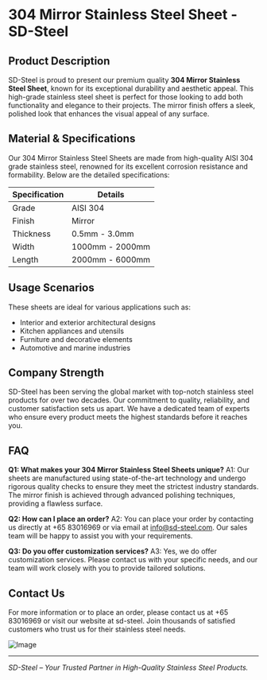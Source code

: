 # 304 Mirror Stainless Steel Sheet - SD-Steel

## Product Description
SD-Steel is proud to present our premium quality **304 Mirror Stainless Steel Sheet**, known for its exceptional durability and aesthetic appeal. This high-grade stainless steel sheet is perfect for those looking to add both functionality and elegance to their projects. The mirror finish offers a sleek, polished look that enhances the visual appeal of any surface.

## Material & Specifications
Our 304 Mirror Stainless Steel Sheets are made from high-quality AISI 304 grade stainless steel, renowned for its excellent corrosion resistance and formability. Below are the detailed specifications:

| Specification | Details |
|---------------|---------|
| Grade         | AISI 304 |
| Finish        | Mirror  |
| Thickness     | 0.5mm - 3.0mm |
| Width         | 1000mm - 2000mm |
| Length        | 2000mm - 6000mm |

## Usage Scenarios
These sheets are ideal for various applications such as:
- Interior and exterior architectural designs
- Kitchen appliances and utensils
- Furniture and decorative elements
- Automotive and marine industries

## Company Strength
SD-Steel has been serving the global market with top-notch stainless steel products for over two decades. Our commitment to quality, reliability, and customer satisfaction sets us apart. We have a dedicated team of experts who ensure every product meets the highest standards before it reaches you.

## FAQ
**Q1: What makes your 304 Mirror Stainless Steel Sheets unique?**
A1: Our sheets are manufactured using state-of-the-art technology and undergo rigorous quality checks to ensure they meet the strictest industry standards. The mirror finish is achieved through advanced polishing techniques, providing a flawless surface.

**Q2: How can I place an order?**
A2: You can place your order by contacting us directly at +65 83016969 or via email at info@sd-steel.com. Our sales team will be happy to assist you with your requirements.

**Q3: Do you offer customization services?**
A3: Yes, we do offer customization services. Please contact us with your specific needs, and our team will work closely with you to provide tailored solutions.

## Contact Us
For more information or to place an order, please contact us at +65 83016969 or visit our website at  sd-steel. Join thousands of satisfied customers who trust us for their stainless steel needs.

![Image](https://github.com/user-attachments/assets/2567258e-e124-4816-932d-1809bd27ef0b)

---

*SD-Steel – Your Trusted Partner in High-Quality Stainless Steel Products.*